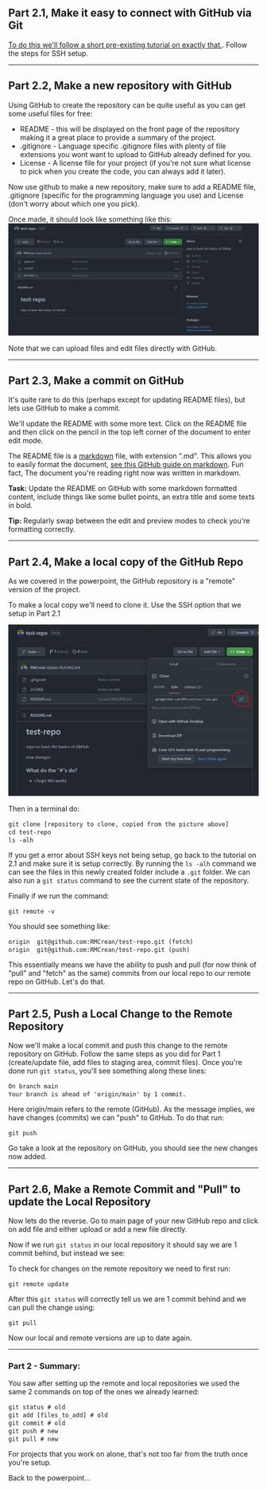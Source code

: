 ## Part 2.1, Make it easy to connect with GitHub via Git

[To do this we'll follow a short pre-existing tutorial on exactly that.](https://coderefinery.github.io/installation/ssh/). Follow the steps for SSH setup.

---

## Part 2.2, Make a new repository with GitHub

Using GitHub to create the repository can be quite useful as you can get some useful files for free:

- README - this will be displayed on the front page of the repository making it a great place to provide a summary of the project. 
- .gitignore - Language specific .gitignore files with plenty of file extensions you wont want to upload to GitHub already defined for you. 
- License - A license file for your project (if you're not sure what license to pick when you create the code, you can always add it later).

Now use github to make a new repository, make sure to add a README file, .gitignore (specific for the programming language you use) and License (don't worry about which one you pick).


Once made, it should look like something like this:
![created repo](../assets/git_example_created_repo.png)

Note that we can upload files and edit files directly with GitHub.

---

## Part 2.3, Make a commit on GitHub
It's quite rare to do this (perhaps except for updating README files), but lets use GitHub to make a commit.

We'll update the README with some more text. Click on the README file and then click on the pencil in the top left corner of the document to enter edit mode.

The README file is a [markdown](https://docs.github.com/en/get-started/writing-on-github/getting-started-with-writing-and-formatting-on-github/basic-writing-and-formatting-syntax) file, with extension ".md". This allows you to easily format the document, [see this GitHub guide on markdown](https://docs.github.com/en/get-started/writing-on-github/getting-started-with-writing-and-formatting-on-github/basic-writing-and-formatting-syntax). Fun fact, The document you're reading right now was written in markdown.

**Task:** Update the README on GitHub with some markdown formatted content, include things like some bullet points, an extra title and some texts in bold.

**Tip:** Regularly swap between the edit and preview modes to check you're formatting correctly.

---

## Part 2.4, Make a local copy of the GitHub Repo

As we covered in the powerpoint, the GitHub repository is a "remote" version of the project.

To make a local copy we'll need to clone it. Use the SSH option that we setup in Part 2.1

![git clone location on GitHub](../assets/git_clone_option.png)

Then in a terminal do:

```
git clone [repository to clone, copied from the picture above]
cd test-repo
ls -alh
```

If you get a error about SSH keys not being setup, go back to the tutorial on 2.1 and make sure it is setup correctly.
By running the `ls -alh` command we can see the files in this newly created folder include a `.git` folder. We can also run a `git status` command to see the current state of the repository.

Finally if we run the command:

```
git remote -v
```

You should see something like:

```
origin  git@github.com:RMCrean/test-repo.git (fetch)
origin  git@github.com:RMCrean/test-repo.git (push)
```

This essentially means we have the ability to push and pull (for now think of "pull" and "fetch" as the same) commits from our local repo to our remote repo on GitHub. Let's do that.

---

## Part 2.5, Push a Local Change to the Remote Repository

Now we'll make a local commit and push this change to the remote repository on GitHub. Follow the same steps as you did for Part 1 (create/update file, add files to staging area, commit files). Once you're done run `git status`, you'll see something along these lines:

```
On branch main
Your branch is ahead of 'origin/main' by 1 commit.
```

Here origin/main refers to the remote (GitHub). As the message implies, we have changes (commits) we can "push" to GitHub. To do that run:

```
git push
```

Go take a look at the repository on GitHub, you should see the new changes now added.

---

## Part 2.6, Make a Remote Commit and "Pull" to update the Local Repository

Now lets do the reverse. Go to main page of your new GitHub repo and click on add file and either upload or add a new file directly.

Now if we run `git status` in our local repository it should say we are 1 commit behind, but instead we see:

To check for changes on the remote repository we need to first run:

```
git remote update
```

After this `git status` will correctly tell us we are 1 commit behind and we can pull the change using:

```
git pull
```

Now our local and remote versions are up to date again.

---

### Part 2 - Summary:

You saw after setting up the remote and local repositories we used the same 2 commands on top of the ones we already learned:

```
git status # old
git add [files_to_add] # old
git commit # old
git push # new
git pull # new 
```

For projects that you work on alone, that's not too far from the truth once you're setup. 

Back to the powerpoint...